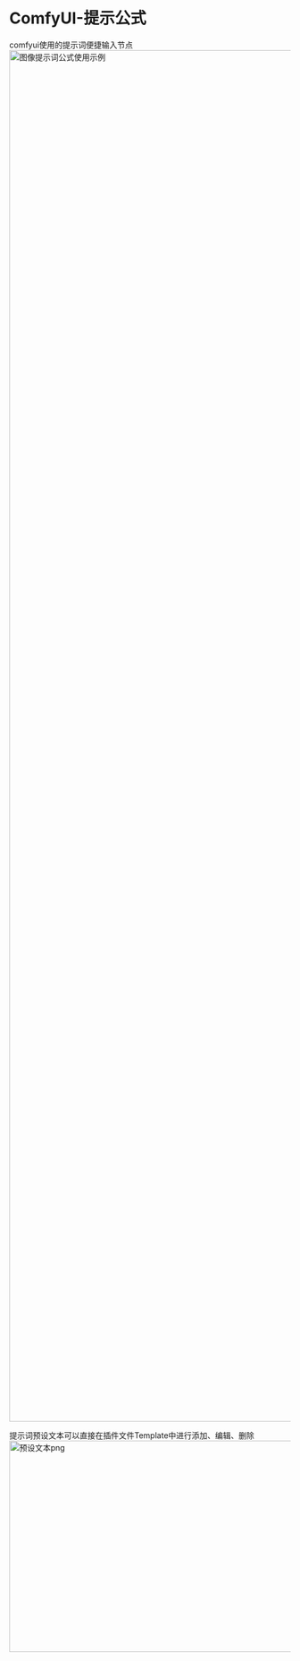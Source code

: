 # ComfyUI-提示公式
comfyui使用的提示词便捷输入节点
<img width="4958" height="2452" alt="图像提示词公式使用示例" src="https://github.com/user-attachments/assets/5883d566-10c8-40a9-b628-f72c08bae277" />

 提示词预设文本可以直接在插件文件Template中进行添加、编辑、删除
<img width="1110" height="378" alt="预设文本png" src="https://github.com/user-attachments/assets/4261ffe3-eb60-4135-8377-321de0e0c815" />
